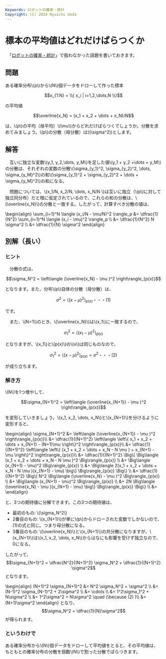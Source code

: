 ```yaml
---
Keywords: ロボットの確率・統計
Copyright: (C) 2024 Ryuichi Ueda
---
```


# 標本の平均値はどれだけばらつくか


　「[ロボットの確率・統計](https://amzn.to/4eYBEk4)」で扱わなかった話題を書いておきます。

## 問題

ある確率分布\\(p\\)から\\(N\\)個データをドローして作った標本

$$x_{1:N} = \\{ x_i | i=1,2,\dots,N \\}$$

の平均値

$$\overline{x_N} = (x_1 + x_2 + \dots + x_N)/N$$


は、\\(p\\)の平均（母平均）\\(\mu\\)からどれだけばらつくでしょうか。分散を求めてみましょう。\\(p\\)の分散（母分散）は\((\sigma^2\))とします。

## 解答

　互いに独立な変数\\(y_1, y_2,\dots, y_M\\)を足した値\\(y_1 + y_2 +\dots + y_M\\)の分散は、それぞれの変数の分散\\(\sigma_{y_1}^2, \sigma_{y_2}^2, \dots, \sigma_{y_M}^2\\)の和\\(\sigma_{y_1}^2 + \sigma_{y_2}^2 + \dots + \sigma_{y_M}^2\\)の和になる。


　問題については、\\(x_1/N, x_2/N, \dots, x_N/N \\)は互いに独立（\\(p\\)に対して独立同分布）だと暗に仮定されているので、これらの和の分散は、\\(\overline{x_N}\\)の分散と一致する。したがって、計算すべき分散の値は、

\begin{align}
\sum_{i=1}^N \langle (x_i/N - \mu/N)^2 \rangle_p &= \dfrac{1}{N^2} \sum_{i=1}^N \langle (x_i - \mu)^2 \rangle_p  \\\\
&= \dfrac{1}{N^2} N \sigma^2  \\\\
&= \dfrac{1}{N} \sigma^2 
\end{align}

## 別解（長い）

### ヒント


　分散の式は、


$$\sigma_N^2 = \left\langle (\overline{x_N} - \mu )^2 \right\rangle_{p(x)}$$

となります。また、分布\\(p\\)自体の分散（母分散）は、

$$\sigma^2 = \left\langle (x - \mu )^2 \right\rangle_{p(x)}\text{・・・(1)}$$

です。

　また、\\(N=1\\)のとき、\\(\overline{x_N}\\)は\\(x_1\\)に一致するので、


$$\sigma_1^2 = \left\langle (x_1 - \mu )^2 \right\rangle_{p(x)}$$

となりますが、\\(x_1\\)と\\(p(x)\\)の\\(x\\)は同じものなので、

$$\sigma_1^2 = \left\langle (x - \mu )^2 \right\rangle_{p(x)} = \sigma^2\text{・・・(2)}$$

が成り立ちます。

### 解き方

\\(N\\)を1つ増やして、

$$\sigma_{N+1}^2 = \left\langle (\overline{x_{N+1}} - \mu )^2 \right\rangle_{p(x)}$$

を変形していきましょう。\\(x_1, x_2, \dots, x_N\\)と\\(x_{N+1}\\)を分けるように変形すると、

\begin{align}
\sigma_{N+1}^2 &= \left\langle (\overline{x_{N+1}} - \mu )^2 \right\rangle_{p(x)}\\\\
&= \dfrac{1}{(N+1)^2} \left\langle \left\\{ x_1 + x_2 + \dots + x_{N+1} - (N+1)\mu \right\\}^2  \right\rangle_{p(x)}\\\\
&= \dfrac{1}{(N+1)^2} \left\langle \left\\{ (x_1 + x_2 + \dots + x_N - N \mu ) + x_{N+1} - \mu \right\\}^2 \right\rangle_{p(x)}\\\\
&= \dfrac{1}{(N+1)^2} \Big\\{ \Big\langle (x_1 + x_2 + \dots + x_N - N \mu )^2 \Big\rangle_{p(x)} \\\\
&+ \Big\langle (x_{N+1} - \mu)^2 \Big\rangle_{p(x)} \\\\
&+ \Big\langle 2(x_1 + x_2 + \dots + x_N - N \mu )(x_{N+1} - \mu) \big\\} \Big\rangle_{p(x)} \Big\\} \\\\
&= \dfrac{1}{(N+1)^2} \Big\\{ N^2 \Big\langle (\overline{x_N} - \mu )^2 \Big\rangle_{p(x)} \\\\
&+ \Big\langle (x_{N+1} - \mu)^2 \Big\rangle_{p(x)} \\\\
&+ 2N \Big\langle (\overline{x_N} -  \mu )(x_{N+1} - \mu) \big\\} \Big\rangle_{p(x)} \Big\\} \\\\
&= 
\end{align}

と、3つの期待値に分解できます。この3つの期待値は、

* 最初のもの: \\(\sigma_N^2\\)
* 2番目のもの: \\(x_{N+1}\\)が単に\\(p\\)からドローされた変数でしかないので、(1)の式と同じ。つまり母分散になる。
* 3番目のもの: \\(\overline{x_N}\\)と\\(x_{N+1}\\)の共分散になりますが、\\(x_{N+1}\\)は\\(x_1, x_2, \dots, x_N\\)からはなにも影響を受けず独立なので、0になる。


したがって、
$$\sigma_{N+1}^2 = \dfrac{N^2}{(N+1)^2} \sigma_N^2  + \dfrac{1}{(N+1)^2} \sigma^2$$ 
となります。

\begin{align}
(N+1)^2 \sigma_{N+1}^2 &= N^2 \sigma_N^2  +  \sigma^2 \\\\
&= (N-1)^2 \sigma_{N-1}^2  +  2\sigma^2 \\\\
&= \cdots \\\\
&= 1^2\sigma_1^2  +  N\sigma^2 \\\\
&= 1^2\sigma^2  +  N\sigma^2 \quad (\because (2) )\\\\
&= (N+1)\sigma^2
\end{align}
となり、
$$\sigma_N^2 = \dfrac{1}{N}\sigma^2$$
が得られます。

### というわけで


ある確率分布から\\(N\\)個データをドローして平均値をとると、その平均値は、もともとの確率分布の分散を個数\\(N\\)で割った分散でばらつきます。
